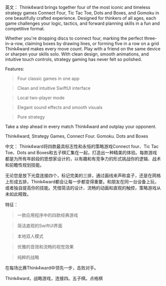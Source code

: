 英文：
Think4ward brings together four of the most iconic and timeless strategy games Connect Four, Tic Tac Toe, Dots and Boxes, and Gomoku in one beautifully crafted experience. Designed for thinkers of all ages, each game challenges your logic, tactics, and forward planning skills in a fun and competitive format.

Whether you're dropping discs to connect four, marking the perfect three-in-a-row, claiming boxes by drawing lines, or forming five in a row on a grid Think4ward makes every move count. Play with a friend on the same device or sharpen your skills solo. With clean design, smooth animations, and intuitive touch controls, strategy gaming has never felt so polished.

Features:

> Four classic games in one app

> Clean and intuitive SwiftUI interface

> Local two-player mode

> Elegant sound effects and smooth visuals

> Pure strategy

Take a step ahead in every match Think4ward and outplay your opponent.





Think4ward,  Strategy Games,  Connect Four.  Gomoku.  Dots and Boxes




中文：
Think4ward将四款最具标志性和永恒的策略游戏Connect four、Tic Tac Toe、Dots and Boxes和五子棋汇集在一起，打造出一种精美的体验。每款游戏都是为所有年龄段的思想家设计的，以有趣和有竞争力的形式挑战你的逻辑、战术和前瞻性规划技能。

无论您是放下光盘连接四个，标记完美的三排，通过画线来声称盒子，还是在网格上形成五排，Think4ward都会让每一步都变得重要。和朋友在同一台设备上玩，或者独自提高你的技能。凭借简洁的设计、流畅的动画和直观的触控，策略游戏从未如此精致。

特征：

>一款应用程序中的四款经典游戏

>简洁直观的SwiftUI界面

>本地双人模式

>优雅的音效和流畅的视觉效果

>纯粹的战略

在每场比赛Think4ward中领先一步，击败对手。





Think4ward，战略游戏，连接四。五子棋。点格棋
